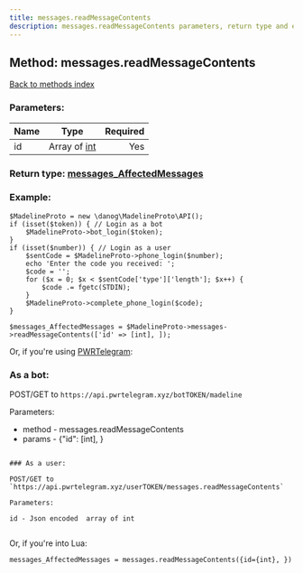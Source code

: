 ```yaml
---
title: messages.readMessageContents
description: messages.readMessageContents parameters, return type and example
---
```

## Method: messages.readMessageContents  
[Back to methods index](index.md)


### Parameters:

| Name     |    Type       | Required |
|----------|:-------------:|---------:|
|id|Array of [int](../types/int.md) | Yes|


### Return type: [messages\_AffectedMessages](../types/messages_AffectedMessages.md)

### Example:


```
$MadelineProto = new \danog\MadelineProto\API();
if (isset($token)) { // Login as a bot
    $MadelineProto->bot_login($token);
}
if (isset($number)) { // Login as a user
    $sentCode = $MadelineProto->phone_login($number);
    echo 'Enter the code you received: ';
    $code = '';
    for ($x = 0; $x < $sentCode['type']['length']; $x++) {
        $code .= fgetc(STDIN);
    }
    $MadelineProto->complete_phone_login($code);
}

$messages_AffectedMessages = $MadelineProto->messages->readMessageContents(['id' => [int], ]);
```

Or, if you're using [PWRTelegram](https://pwrtelegram.xyz):

### As a bot:

POST/GET to `https://api.pwrtelegram.xyz/botTOKEN/madeline`

Parameters:

* method - messages.readMessageContents
* params - {"id": [int], }

```

### As a user:

POST/GET to `https://api.pwrtelegram.xyz/userTOKEN/messages.readMessageContents`

Parameters:

id - Json encoded  array of int


```

Or, if you're into Lua:

```
messages_AffectedMessages = messages.readMessageContents({id={int}, })
```

